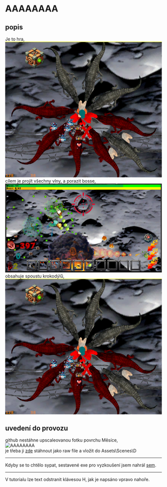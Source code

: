 # AAAAAAAA
## popis
Je to hra,<br>
![AAAAAAAA](./obj/AAaaaa/cs.png)<br>
cílem je projít všechny vlny, a porazit bosse,<br>
![AAAAAAAA](./obj/AAaaaa/bbb.png)<br>
obsahuje spoustu krokodýlů,<br>
![AAAAAAAA](./obj/AAaaaa/cs.png)<br>
## uvedení do provozu
github nestáhne upscaleovanou fotku povrchu Měsíce,<br>![AAAAAAAA](https://archive.org/download/nick-young-confused-face-300x256_nqlyaa/nick-young-confused-face-300x256_nqlyaa.png)<br> je třeba ji [zde](https://github.com/Michal-Vrbicky-GitHub/............/blob/main/Assets/Scenes/D/moon-surface-seamless-texture-background-closeup-moon-surface-texture-188679621_upscayl_16x_realesrgan-x4plus-anime.png) stáhnout jako raw file a vložit do Assets\Scenes\D<hr>
Kdyby se to chtělo sypat, sestavené exe pro vyzkoušení jsem nahrál [sem](https://www.mediafire.com/file/o5ys5ahit79x2t3/AAAAAAAA.7Z/file).<hr>
V tutorialu lze text odstranit klávesou H, jak je napsáno vpravo nahoře.